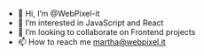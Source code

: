 - 👋 Hi, I’m @WebPixel-it
- 👀 I’m interested in JavaScript and React
- 💞️ I’m looking to collaborate on Frontend projects
- 📫 How to reach me martha@webpixel.it

<!---
WebPixel-it/WebPixel-it is a ✨ special ✨ repository because its `README.md` (this file) appears on your GitHub profile.
You can click the Preview link to take a look at your changes.
--->
